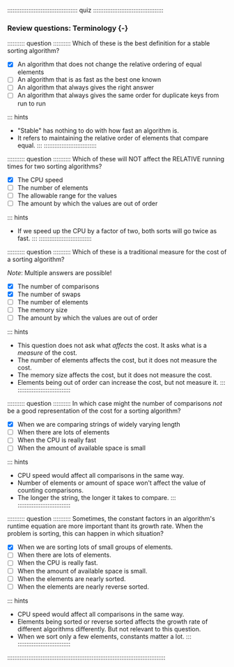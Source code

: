 
:::::::::::::::::::::::::::::::::::::::: quiz ::::::::::::::::::::::::::::::::::::::::
### Review questions: Terminology {-}

:::::::::: question ::::::::::
Which of these is the best definition for a stable sorting algorithm?</p>

- [x] An algorithm that does not change the relative ordering of equal elements
- [ ] An algorithm that is as fast as the best one known
- [ ] An algorithm that always gives the right answer
- [ ] An algorithm that always gives the same order for duplicate keys from run to run

::: hints
- "Stable" has nothing to do with how fast an algorithm is.
- It refers to maintaining the relative order of elements that compare equal.
:::
::::::::::::::::::::::::::::::



:::::::::: question ::::::::::
Which of these will NOT affect the RELATIVE running times for two sorting algorithms?

- [x] The CPU speed
- [ ] The number of elements
- [ ] The allowable range for the values
- [ ] The amount by which the values are out of order

::: hints
- If we speed up the CPU by a factor of two, both sorts will go twice as fast.
:::
::::::::::::::::::::::::::::::



:::::::::: question ::::::::::
Which of these is a traditional measure for the cost of a sorting algorithm?

*Note*: Multiple answers are possible!

- [x] The number of comparisons
- [x] The number of swaps
- [ ] The number of elements
- [ ] The memory size
- [ ] The amount by which the values are out of order

::: hints
- This question does not ask what *affects* the cost. It asks what is a *measure* of the cost.
- The number of elements affects the cost, but it does not measure the cost.
- The memory size affects the cost, but it does not measure the cost.
- Elements being out of order can increase the cost, but not measure it.
:::
::::::::::::::::::::::::::::::



:::::::::: question ::::::::::
In which case might the number of comparisons *not* be
a good representation of the cost for a sorting algorithm?

- [x] When we are comparing strings of widely varying length
- [ ] When there are lots of elements
- [ ] When the CPU is really fast
- [ ] When the amount of available space is small

::: hints
- CPU speed would affect all comparisons in the same way.
- Number of elements or amount of space won't affect the value of counting comparisons.
- The longer the string, the longer it takes to compare.
:::
::::::::::::::::::::::::::::::



:::::::::: question ::::::::::
Sometimes, the constant factors in an algorithm's runtime equation are more important
thant its growth rate. When the problem is sorting, this can happen in which situation?

- [x] When we are sorting lots of small groups of elements.
- [ ] When there are lots of elements.
- [ ] When the CPU is really fast.
- [ ] When the amount of available space is small.
- [ ] When the elements are nearly sorted.
- [ ] When the elements are nearly reverse sorted.

::: hints
- CPU speed would affect all comparisons in the same way.
- Elements being sorted or reverse sorted affects the growth rate of different algorithms differently.
But not relevant to this question.
- When we sort only a few elements, constants matter a lot.
:::
::::::::::::::::::::::::::::::

::::::::::::::::::::::::::::::::::::::::::::::::::::::::::::::::::::::::::::::::::::::::::

